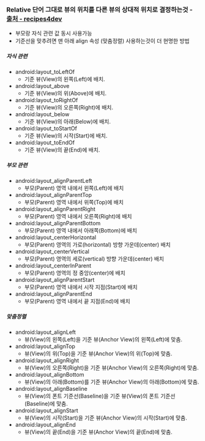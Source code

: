 ### Relative 단어 그대로 뷰의 위치를 다른 뷰의 상대적 위치로 결정하는것 - [출처 - recipes4dev](https://recipes4dev.tistory.com/126)
* 부모랑 자식 관련 값 동시 사용가능
* 기준선을 맞추려면 맨 아래 align 속성 (맞춤정렬) 사용하는것이 더 현명한 방법
##### 자식 관련
* android:layout_toLeftOf
  * 기준 뷰(View)의 왼쪽(Left)에 배치.
* android:layout_above
  * 기준 뷰(View)의 위(Above)에 배치.
* android:layout_toRightOf
  * 기준 뷰(View)의 오른쪽(Right)에 배치.
* android:layout_below
  * 기준 뷰(View)의 아래(Below)에 배치.
* android:layout_toStartOf
  * 기준 뷰(View)의 시작(Start)에 배치.
* android:layout_toEndOf
  * 기준 뷰(View)의 끝(End)에 배치.
##### 부모 관련 
* android:layout_alignParentLeft
  * 부모(Parent) 영역 내에서 왼쪽(Left)에 배치
* android:layout_alignParentTop
  * 부모(Parent) 영역 내에서 위쪽(Top)에 배치
* android:layout_alignParentRight
  * 부모(Parent) 영역 내에서 오른쪽(Right)에 배치
* android:layout_alignParentBottom
  * 부모(Parent) 영역 내에서 아래쪽(Bottom)에 배치
* android:layout_centerHorizontal
  * 부모(Parent) 영역의 가로(horizontal) 방향 가운데(center) 배치
* android:layout_centerVertical
  * 부모(Parent) 영역의 세로(vertical) 방향 가운데(center) 배치
* android:layout_centerInParent
  * 부모(Parent) 영역의 정 중앙(center)에 배치
* android:layout_alignParentStart
  * 부모(Parent) 영역 내에서 시작 지점(Start)에 배치
* android:layout_alignParentEnd
  * 부모(Parent) 영역 내에서 끝 지점(End)에 배치
##### 맞춤정렬
* android:layout_alignLeft
  * 뷰(View)의 왼쪽(Left)을 기준 뷰(Anchor View)의 왼쪽(Left)에 맞춤.
* android:layout_alignTop
  * 뷰(View)의 위(Top)을 기준 뷰(Anchor View)의 위(Top)에 맞춤.
* android:layout_alignRight
  * 뷰(View)의 오른쪽(Right)을 기준 뷰(Anchor View)의 오른쪽(Right)에 맞춤.
* android:layout_alignBottom
  * 뷰(View)의 아래(Bottom)를 기준 뷰(Anchor View)의 아래(Bottom)에 맞춤.
* android:layout_alignBaseline
  * 뷰(View)의 폰트 기준선(Baseline)을 기준 뷰(View)의 폰트 기준선(Baseline)에 맞춤.
* android:layout_alignStart
  * 뷰(View)의 시작(Start)을 기준 뷰(Anchor View)의 시작(Start)에 맞춤.
* android:layout_alignEnd
  * 뷰(View)의 끝(End)을 기준 뷰(Anchor View)의 끝(End)에 맞춤.
